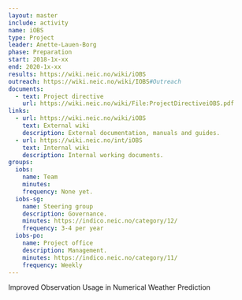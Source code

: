 ```yaml
---
layout: master
include: activity
name: iOBS
type: Project
leader: Anette-Lauen-Borg
phase: Preparation
start: 2018-1x-xx
end: 2020-1x-xx
results: https://wiki.neic.no/wiki/iOBS
outreach: https://wiki.neic.no/wiki/IOBS#Outreach
documents:
  - text: Project directive
    url: https://wiki.neic.no/wiki/File:ProjectDirectiveiOBS.pdf
links:
  - url: https://wiki.neic.no/wiki/iOBS
    text: External wiki
    description: External documentation, manuals and guides.
  - url: https://wiki.neic.no/int/iOBS
    text: Internal wiki
    description: Internal working documents.
groups:
  iobs:
    name: Team
    minutes:
    frequency: None yet.
  iobs-sg:
    name: Steering group
    description: Governance.
    minutes: https://indico.neic.no/category/12/
    frequency: 3-4 per year
  iobs-po:
    name: Project office
    description: Management.
    minutes: https://indico.neic.no/category/11/
    frequency: Weekly
---
```

Improved Observation Usage in Numerical Weather Prediction
